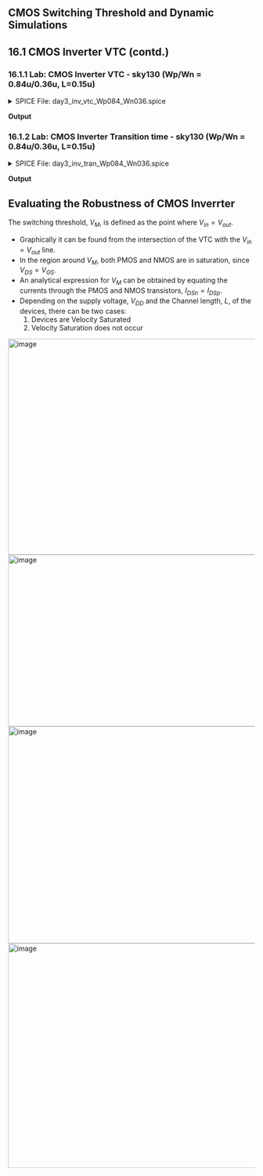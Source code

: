 ## CMOS Switching Threshold and Dynamic Simulations

## 16.1 CMOS Inverter VTC (contd.)
### 16.1.1 Lab: CMOS Inverter VTC - sky130 (Wp/Wn = 0.84u/0.36u, L=0.15u)

<details> <summary> SPICE File: day3_inv_vtc_Wp084_Wn036.spice </summary>

```
*** Model Description ***
.param temp=27

*** Including sky130 library files **
.lib "sky130_fd_pr/models/sky130.lib.spice" tt

*** Netlist Description **
XM1 out in vdd vdd sky130_fd_pr__pfet_01v8 w=0.84 l=0.15
XM2 out in 0 0 sky130_fd_pr__nfet_01v8 w=0.36 l=0.15
Cload out 0 50fF
Vdd vdd 0 1.8V
Vin in 0 1.8V

*** Simulation Commands ***
.op
.dc Vin 0 1.8 0.01

.control
run
setplot dc1
display
meas dc Vm find V(out) when V(out)=V(in)
.endc

.end
```
</details>

**Output**



### 16.1.2 Lab: CMOS Inverter Transition time - sky130 (Wp/Wn = 0.84u/0.36u, L=0.15u)
<details> <summary> SPICE File: day3_inv_tran_Wp084_Wn036.spice </summary>

```
 *** Model Description ***
.param temp=27

*** Including sky130 library files ***
.lib "sky130_fd_pr/models/sky130.lib.spice" tt

*** Netlist Description ***
XM1 out in vdd vdd sky130_fd_pr__pfet_01v8 w=0.84 l=0.15
XM2 out in 0 0 sky130_fd_pr__nfet_01v8 w=0.36 l=0.15
Cload out 0 50fF
Vdd vdd 0 1.8V
Vin in 0 PULSE(0V 1.8V 0 0.1ns 0.1ns 2ns 4ns)

*** Simulation Commands ***
.tran 1n 10n

.control
run

let vdd=1.8
let slew_low_rise_thr=0.2*vdd
let slew_high_rise_thr=0.8*vdd
let slew_high_fall_thr=0.8*vdd
let slew_low_fall_thr=0.2*vdd
let tp_thr=0.5*vdd

meas tran t_rise TRIG v(out) VAL=slew_low_rise_thr RISE=1 TARG v(out) VAL=slew_high_rise_thr RISE=1
meas tran t_fall TRIG v(out) VAL=slew_high_fall_thr FALL=1 TARG v(out) VAL=slew_low_fall_thr FALL=1
meas tran t_pLH TRIG v(in) VAL=tp_thr FALL=2 TARG v(out) VAL=tp_thr RISE=2
meas tran t_pHL TRIG v(in) VAL=tp_thr RISE=2 TARG v(out) VAL=tp_thr FALL=2
.endc

.end
```
</details>

**Output**


## Evaluating the Robustness of CMOS Inverrter
The switching threshold, $V_M$, is defined as the point where $V_{in} = V_{out}$.
- Graphically it can be found from the intersection of the VTC with the $V_{in} = V_{out}$ line.
- In the region around $V_M$, both PMOS and NMOS are in saturation, since $V_{DS} = V_{GS}$.
- An analytical expression for $V_M$ can be obtained by equating the currents through the PMOS and NMOS transistors, $I_{DSn}=I_{DSp}$.
- Depending on the supply voltage, $V_{DD}$ and the Channel length, $L$, of the devices, there can be two cases:
    1) Devices are Velocity Saturated
    2) Velocity Saturation does not occur
 
<img width="840" height="440" alt="image" src="https://github.com/user-attachments/assets/2effff29-770e-48a8-aca7-23c26edcf660" />
<img width="840" height="350" alt="image" src="https://github.com/user-attachments/assets/3134cd85-10d6-44f5-8082-caea34e4991a" />
<img width="840" height="442" alt="image" src="https://github.com/user-attachments/assets/ba892237-6024-4467-be16-1cc1383baff2" />
<img width="840" height="458" alt="image" src="https://github.com/user-attachments/assets/6347038d-1fc5-4b34-bc66-b0751943796a" />




